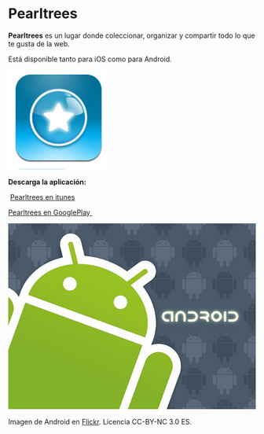 # Pearltrees

**Pearltrees** es un lugar donde coleccionar, organizar y compartir todo lo que te gusta de la web.

Está disponible tanto para iOS como para Android.

  

**![Icono Pearltrees ](img/Pearltree.png)**


**Descarga la aplicación:**

 [Pearltrees en itunes](https://itunes.apple.com/us/app/pearltrees/id463462134?mt=8)    

[Pearltrees en GooglePlay ](https://play.google.com/store/apps/details?id=com.pearltrees.android.prod&hl=es)


![Icono Android](img/android_icon.jpg)


Imagen de Android en [Flickr](https://www.flickr.com/photos/ericajoy/2951483568/). Licencia CC-BY-NC 3.0 ES.